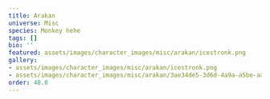 ```yaml
---
title: Arakan
universe: Misc
species: Monkey hehe
tags: []
bio: ''
featured: assets/images/character_images/misc/arakan/icestronk.png
gallery:
- assets/images/character_images/misc/arakan/icestronk.png
- assets/images/character_images/misc/arakan/3ae34de5-3d6d-4a9a-a5be-aa2197ab7211.png
order: 48.0
---
```

